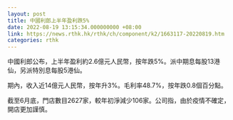 ```yaml
---
layout: post
title: 中國利郎上半年盈利跌5%
date: 2022-08-19 13:15:34.000000000 +08:00
link: https://news.rthk.hk/rthk/ch/component/k2/1663117-20220819.htm
categories: rthk
---
```


中國利郎公布，上半年盈利約2.6億元人民幣，按年跌5%。派中期息每股13港仙，另派特別息每股5港仙。

期內，收入近14億元人民幣，按年升3%。毛利率48.7%，按年跌0.8個百分點。

截至6月底，門店數目2627家，較年初淨減少106家。公司指，由於疫情不確定，開店更加謹慎。
